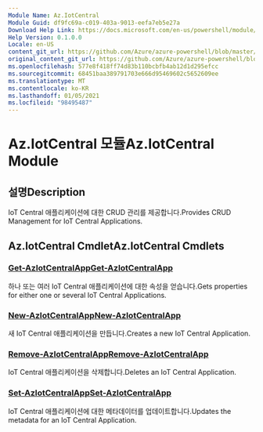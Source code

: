```yaml
---
Module Name: Az.IotCentral
Module Guid: df9fc69a-c019-403a-9013-eefa7eb5e27a
Download Help Link: https://docs.microsoft.com/en-us/powershell/module/az.iotcentral
Help Version: 0.1.0.0
Locale: en-US
content_git_url: https://github.com/Azure/azure-powershell/blob/master/src/IotCentral/IotCentral/help/Az.IotCentral.md
original_content_git_url: https://github.com/Azure/azure-powershell/blob/master/src/IotCentral/IotCentral/help/Az.IotCentral.md
ms.openlocfilehash: 577e8f418ff74d83b110bcbfb4ab12d1d295efcc
ms.sourcegitcommit: 68451baa389791703e666d95469602c5652609ee
ms.translationtype: MT
ms.contentlocale: ko-KR
ms.lasthandoff: 01/05/2021
ms.locfileid: "98495487"
---
```

# <span data-ttu-id="7a1a3-101">Az.IotCentral 모듈</span><span class="sxs-lookup"><span data-stu-id="7a1a3-101">Az.IotCentral Module</span></span>
## <span data-ttu-id="7a1a3-102">설명</span><span class="sxs-lookup"><span data-stu-id="7a1a3-102">Description</span></span>
<span data-ttu-id="7a1a3-103">IoT Central 애플리케이션에 대한 CRUD 관리를 제공합니다.</span><span class="sxs-lookup"><span data-stu-id="7a1a3-103">Provides CRUD Management for IoT Central Applications.</span></span>

## <span data-ttu-id="7a1a3-104">Az.IotCentral Cmdlet</span><span class="sxs-lookup"><span data-stu-id="7a1a3-104">Az.IotCentral Cmdlets</span></span>
### [<span data-ttu-id="7a1a3-105">Get-AzIotCentralApp</span><span class="sxs-lookup"><span data-stu-id="7a1a3-105">Get-AzIotCentralApp</span></span>](Get-AzIotCentralApp.md)
<span data-ttu-id="7a1a3-106">하나 또는 여러 IoT Central 애플리케이션에 대한 속성을 얻습니다.</span><span class="sxs-lookup"><span data-stu-id="7a1a3-106">Gets properties for either one or several IoT Central Applications.</span></span>

### [<span data-ttu-id="7a1a3-107">New-AzIotCentralApp</span><span class="sxs-lookup"><span data-stu-id="7a1a3-107">New-AzIotCentralApp</span></span>](New-AzIotCentralApp.md)
<span data-ttu-id="7a1a3-108">새 IoT Central 애플리케이션을 만듭니다.</span><span class="sxs-lookup"><span data-stu-id="7a1a3-108">Creates a new IoT Central Application.</span></span>

### [<span data-ttu-id="7a1a3-109">Remove-AzIotCentralApp</span><span class="sxs-lookup"><span data-stu-id="7a1a3-109">Remove-AzIotCentralApp</span></span>](Remove-AzIotCentralApp.md)
<span data-ttu-id="7a1a3-110">IoT Central 애플리케이션을 삭제합니다.</span><span class="sxs-lookup"><span data-stu-id="7a1a3-110">Deletes an IoT Central Application.</span></span>

### [<span data-ttu-id="7a1a3-111">Set-AzIotCentralApp</span><span class="sxs-lookup"><span data-stu-id="7a1a3-111">Set-AzIotCentralApp</span></span>](Set-AzIotCentralApp.md)
<span data-ttu-id="7a1a3-112">IoT Central 애플리케이션에 대한 메타데이터를 업데이트합니다.</span><span class="sxs-lookup"><span data-stu-id="7a1a3-112">Updates the metadata for an IoT Central Application.</span></span>

